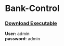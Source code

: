 # Bank-Control

<h3><a href=https://github.com/Philippe-Nau/Bank-Control/raw/master/Debug/Win32/prjControleBancario.exe>Download Executable</a></h3> 

<b>User:</b> admin<br>
<b>password:</b> admin
